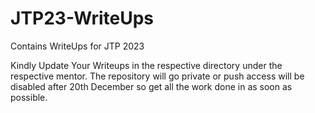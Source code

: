 # JTP23-WriteUps

Contains WriteUps for JTP 2023

Kindly Update Your Writeups in the respective directory under the respective mentor. The repository will go private or push access will be disabled after 20th December so get all the work done in as soon as possible.
